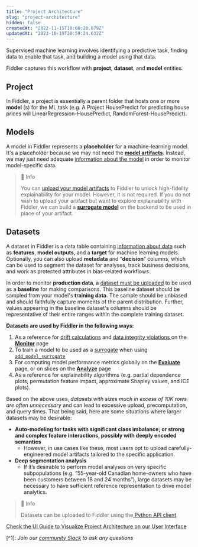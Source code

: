 ```yaml
---
title: "Project Architecture"
slug: "project-architecture"
hidden: false
createdAt: "2022-11-15T18:06:28.079Z"
updatedAt: "2023-10-19T20:59:24.632Z"
---
```

Supervised machine learning involves identifying a predictive task, finding data to enable that task, and building a model using that data. 

Fiddler captures this workflow with **project**, **dataset**, and **model** entities.

## Project

In Fiddler, a project is essentially a parent folder that hosts one or more **model** (s) for the ML task (e.g. A Project HousePredict for predicting house prices will LinearRegression-HousePredict, RandomForest-HousePredict).

## Models

A model in Fiddler represents a **placeholder** for a machine-learning model. It's a placeholder because we may not need the **[model artifacts](doc:artifacts-and-surrogates#Model-Artifacts)**. Instead, we may just need adequate [information about the model](ref:fdlmodelinfo) in order to monitor model-specific data. 

> 📘 Info
> 
> You can [upload your model artifacts](https://dash.readme.com/project/fiddler/v1.6/docs/uploading-model-artifacts) to Fiddler to unlock high-fidelity explainability for your model. However, it is not required. If you do not wish to upload your artifact but want to explore explainability with Fiddler, we can build a [**surrogate model**](doc:artifacts-and-surrogates#surrogate-model) on the backend to be used in place of your artifact.

## Datasets

A dataset in Fiddler is a data table containing [information about data](ref:fdldatasetinfo) such as **features**, **model outputs**, and a **target** for machine learning models. Optionally, you can also upload **metadata** and “**decision**” columns, which can be used to segment the dataset for analyses, track business decisions, and work as protected attributes in bias-related workflows. 

In order to monitor **production data**, a [dataset must be uploaded](ref:clientupload_dataset) to be used as a **baseline** for making comparisons. This baseline dataset should be sampled from your model's **training data**. The sample should be unbiased and should faithfully capture moments of the parent distribution. Further, values appearing in the baseline dataset's columns should be representative of their entire ranges within the complete training dataset.

**Datasets are used by Fiddler in the following ways:**

1. As a reference for [drift calculations](doc:data-drift-platform) and [data integrity violations ](doc:data-integrity-platform)on the **[Monitor](doc:monitoring-ui)** page
2. To train a model to be used as a [surrogate](doc:artifacts-and-surrogates#surrogate-model) when using [`add_model_surrogate`](/reference/clientadd_model_surrogate)
3. For computing model performance metrics globally on the **[Evaluate](doc:evaluation-ui)** page, or on slices on the **[Analyze](doc:analytics-ui)** page
4. As a reference for explainability algorithms (e.g. partial dependence plots, permutation feature impact, approximate Shapley values, and ICE plots).

Based on the above uses, _datasets with sizes much in excess of 10K rows are often unnecessary_ and can lead to excessive upload, precomputation, and query times. That being said, here are some situations where larger datasets may be desirable:

- **Auto-modeling for tasks with significant class imbalance; or strong and complex feature interactions, possibly with deeply encoded semantics**
  - However, in use cases like these, most users opt to upload carefully-engineered model artifacts tailored to the specific application.
- **Deep segmentation analysis**
  - If it’s desirable to perform model analyses on very specific subpopulations (e.g. “55-year-old Canadian home-owners who have been customers between 18 and 24 months”), large datasets may be necessary to have sufficient reference representation to drive model analytics.

> 📘 Info
> 
> Datasets can be uploaded to Fiddler using the[ Python API client](doc:installation-and-setup).

 [Check the UI Guide to Visualize Project Architecture on our User Interface](doc:project-structure)

[^1]\: _Join our [community Slack](https://www.fiddler.ai/slackinvite) to ask any questions_